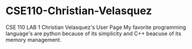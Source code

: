# CSE110-Christian-Velasquez
CSE 110 LAB 1
Christian Velasquez's User Page
My favorite programming language's are python because of its simplicity and C++ beacuse of its memory management.
